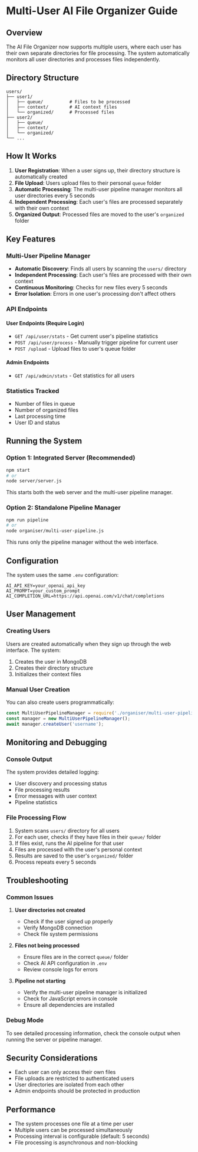 # Multi-User AI File Organizer Guide

## Overview

The AI File Organizer now supports multiple users, where each user has their own separate directories for file processing. The system automatically monitors all user directories and processes files independently.

## Directory Structure

```
users/
├── user1/
│   ├── queue/          # Files to be processed
│   ├── context/        # AI context files
│   └── organized/      # Processed files
├── user2/
│   ├── queue/
│   ├── context/
│   └── organized/
└── ...
```

## How It Works

1. **User Registration**: When a user signs up, their directory structure is automatically created
2. **File Upload**: Users upload files to their personal `queue` folder
3. **Automatic Processing**: The multi-user pipeline manager monitors all user directories every 5 seconds
4. **Independent Processing**: Each user's files are processed separately with their own context
5. **Organized Output**: Processed files are moved to the user's `organized` folder

## Key Features

### Multi-User Pipeline Manager
- **Automatic Discovery**: Finds all users by scanning the `users/` directory
- **Independent Processing**: Each user's files are processed with their own context
- **Continuous Monitoring**: Checks for new files every 5 seconds
- **Error Isolation**: Errors in one user's processing don't affect others

### API Endpoints

#### User Endpoints (Require Login)
- `GET /api/user/stats` - Get current user's pipeline statistics
- `POST /api/user/process` - Manually trigger pipeline for current user
- `POST /upload` - Upload files to user's queue folder

#### Admin Endpoints
- `GET /api/admin/stats` - Get statistics for all users

### Statistics Tracked
- Number of files in queue
- Number of organized files
- Last processing time
- User ID and status

## Running the System

### Option 1: Integrated Server (Recommended)
```bash
npm start
# or
node server/server.js
```
This starts both the web server and the multi-user pipeline manager.

### Option 2: Standalone Pipeline Manager
```bash
npm run pipeline
# or
node organiser/multi-user-pipeline.js
```
This runs only the pipeline manager without the web interface.

## Configuration

The system uses the same `.env` configuration:
```env
AI_API_KEY=your_openai_api_key
AI_PROMPT=your_custom_prompt
AI_COMPLETION_URL=https://api.openai.com/v1/chat/completions
```

## User Management

### Creating Users
Users are created automatically when they sign up through the web interface. The system:
1. Creates the user in MongoDB
2. Creates their directory structure
3. Initializes their context files

### Manual User Creation
You can also create users programmatically:
```javascript
const MultiUserPipelineManager = require('./organiser/multi-user-pipeline');
const manager = new MultiUserPipelineManager();
await manager.createUser('username');
```

## Monitoring and Debugging

### Console Output
The system provides detailed logging:
- User discovery and processing status
- File processing results
- Error messages with user context
- Pipeline statistics

### File Processing Flow
1. System scans `users/` directory for all users
2. For each user, checks if they have files in their `queue/` folder
3. If files exist, runs the AI pipeline for that user
4. Files are processed with the user's personal context
5. Results are saved to the user's `organized/` folder
6. Process repeats every 5 seconds

## Troubleshooting

### Common Issues

1. **User directories not created**
   - Check if the user signed up properly
   - Verify MongoDB connection
   - Check file system permissions

2. **Files not being processed**
   - Ensure files are in the correct `queue/` folder
   - Check AI API configuration in `.env`
   - Review console logs for errors

3. **Pipeline not starting**
   - Verify the multi-user pipeline manager is initialized
   - Check for JavaScript errors in console
   - Ensure all dependencies are installed

### Debug Mode
To see detailed processing information, check the console output when running the server or pipeline manager.

## Security Considerations

- Each user can only access their own files
- File uploads are restricted to authenticated users
- User directories are isolated from each other
- Admin endpoints should be protected in production

## Performance

- The system processes one file at a time per user
- Multiple users can be processed simultaneously
- Processing interval is configurable (default: 5 seconds)
- File processing is asynchronous and non-blocking
